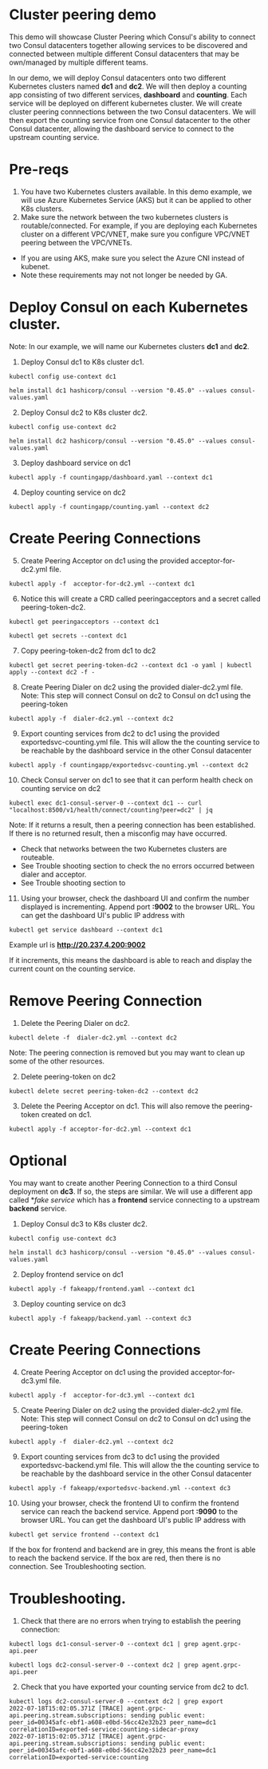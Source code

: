 # Cluster peering demo

This demo will showcase Cluster Peering which Consul's ability to connect two Consul datacenters together allowing services to be discovered and connected between multiple different Consul datacenters that may be own/managed by multiple different teams.

In our demo, we will deploy Consul datacenters onto two different Kubernetes clusters named **dc1** and **dc2**. We will then deploy a counting app consisting of two different services, **dashboard** and **counting**. Each service will be deployed on different kubernetes cluster. We will create cluster peering connnections between the two Consul datacenters. We will then export the counting service from one Consul datacenter to the other Consul datacenter, allowing the dashboard service to connect to the upstream counting service.

# Pre-reqs

1. You have two Kubernetes clusters available. In this demo example, we will use Azure Kubernetes Service (AKS) but it can be applied to other K8s clusters.
2. Make sure the network between the two kubernetes clusters is routable/connected. For example, if you are deploying each Kubernetes cluster on a different VPC/VNET, make sure you configure VPC/VNET peering between the VPC/VNETs. 
  - If you are using AKS, make sure you select the Azure CNI instead of kubenet.
  - Note these requirements may not not longer be needed by GA.
  
  
  
# Deploy Consul on each Kubernetes cluster.
Note: In our example, we will name our Kubernetes clusters **dc1** and **dc2**.


1. Deploy Consul dc1 to K8s cluster dc1. 
```
kubectl config use-context dc1
```
```
helm install dc1 hashicorp/consul --version "0.45.0" --values consul-values.yaml   
```

2. Deploy Consul dc2 to K8s cluster dc2. 
```
kubectl config use-context dc2
```
```
helm install dc2 hashicorp/consul --version "0.45.0" --values consul-values.yaml   
```

3. Deploy dashboard service on dc1
```
kubectl apply -f countingapp/dashboard.yaml --context dc1
```

4. Deploy counting service on dc2
```
kubectl apply -f countingapp/counting.yaml --context dc2
```

# Create Peering Connections

5. Create Peering Acceptor on dc1 using the provided acceptor-for-dc2.yml file.
```
kubectl apply -f  acceptor-for-dc2.yml --context dc1
```

6. Notice this will create a CRD called peeringacceptors and a secret called peering-token-dc2.
```
kubectl get peeringacceptors --context dc1
```
```
kubectl get secrets --context dc1
```

7. Copy peering-token-dc2 from dc1 to dc2
```
kubectl get secret peering-token-dc2 --context dc1 -o yaml | kubectl apply --context dc2 -f -
```

8. Create Peering Dialer on dc2 using the provided dialer-dc2.yml file.
Note: This step will connect Consul on dc2 to Consul on dc1 using the peering-token
```
kubectl apply -f  dialer-dc2.yml --context dc2
```

9. Export counting services from dc2 to dc1 using the provided exportedsvc-counting.yml file.
This will allow the the counting service to be reachable by the dashboard service in the other Consul datacenter
```
kubectl apply -f countingapp/exportedsvc-counting.yml --context dc2
```

10. Check Consul server on dc1 to see that it can perform health check on counting service on dc2
```
kubectl exec dc1-consul-server-0 --context dc1 -- curl "localhost:8500/v1/health/connect/counting?peer=dc2" | jq
```

Note: If it returns a result, then a peering connection has been established. If there is no returned result, then a misconfig may have occurred. 
- Check that networks between the two Kubernetes clusters are routeable. 
- See Trouble shooting section to check the no errors occurred between dialer and acceptor.
- See Trouble shooting section to 

11. Using your browser, check the dashboard UI and confirm the number displayed is incrementing. Append port **:9002** to the browser URL.
You can get the dashboard UI's public IP address with
```
kubectl get service dashboard --context dc1
```

Example url is **http://20.237.4.200:9002**

If it increments, this means the dashboard is able to reach and display the current count on the counting service.



# Remove Peering Connection

1. Delete the Peering Dialer on dc2.
```
kubectl delete -f  dialer-dc2.yml --context dc2
```
Note: The peering connection is removed but you may want to clean up some of the other resources.

2. Delete peering-token on dc2
```
kubectl delete secret peering-token-dc2 --context dc2
```

3. Delete the Peering Acceptor on dc1. This will also remove the peering-token created on dc1.
```
kubectl apply -f acceptor-for-dc2.yml --context dc1
```

# Optional

You may want to create another Peering Connection to a third Consul deployment on **dc3**. If so, the steps are similar. We will use a different app called **fake service* which has a **frontend** service connecting to a upstream **backend** service.

1. Deploy Consul dc3 to K8s cluster dc2. 
```
kubectl config use-context dc3
```
```
helm install dc3 hashicorp/consul --version "0.45.0" --values consul-values.yaml   
```

2. Deploy frontend service on dc1
```
kubectl apply -f fakeapp/frontend.yaml --context dc1
```

3. Deploy counting service on dc3
```
kubectl apply -f fakeapp/backend.yaml --context dc3
```

# Create Peering Connections

4. Create Peering Acceptor on dc1 using the provided acceptor-for-dc3.yml file.
```
kubectl apply -f  acceptor-for-dc3.yml --context dc1
```

5. Create Peering Dialer on dc2 using the provided dialer-dc2.yml file.
Note: This step will connect Consul on dc2 to Consul on dc1 using the peering-token
```
kubectl apply -f  dialer-dc2.yml --context dc2
```

9. Export counting services from dc3 to dc1 using the provided exportedsvc-backend.yml file.
This will allow the the counting service to be reachable by the dashboard service in the other Consul datacenter
```
kubectl apply -f fakeapp/exportedsvc-backend.yml --context dc3
```

10. Using your browser, check the frontend UI to confirm the frontend service can reach the backend service. Append port **:9090** to the browser URL.
You can get the dashboard UI's public IP address with
```
kubectl get service frontend --context dc1
```
If the box for frontend and backend are in grey, this means the front is able to reach the backend service. If the box are red, then there is no connection. See Troubleshooting section.


# Troubleshooting.

1. Check that there are no errors when trying to establish the peering connection:
```
kubectl logs dc1-consul-server-0 --context dc1 | grep agent.grpc-api.peer
```

```
kubectl logs dc2-consul-server-0 --context dc2 | grep agent.grpc-api.peer
```

2. Check that you have exported your counting service from dc2 to dc1.
```
kubectl logs dc2-consul-server-0 --context dc2 | grep export
2022-07-18T15:02:05.371Z [TRACE] agent.grpc-api.peering.stream.subscriptions: sending public event: peer_id=00345afc-ebf1-a608-e0bd-56cc42e32b23 peer_name=dc1 correlationID=exported-service:counting-sidecar-proxy
2022-07-18T15:02:05.371Z [TRACE] agent.grpc-api.peering.stream.subscriptions: sending public event: peer_id=00345afc-ebf1-a608-e0bd-56cc42e32b23 peer_name=dc1 correlationID=exported-service:counting
```



